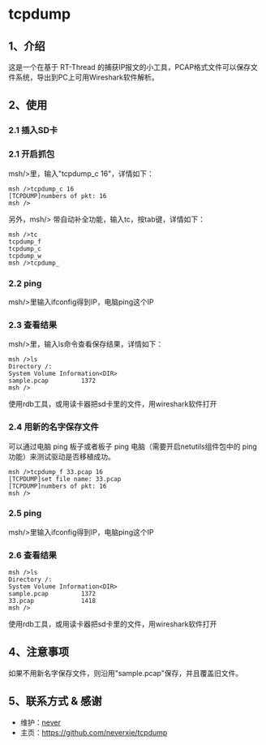 # tcpdump

## 1、介绍
这是一个在基于 RT-Thread 的捕获IP报文的小工具，PCAP格式文件可以保存文件系统，导出到PC上可用Wireshark软件解析。

## 2、使用

### 2.1 插入SD卡

### 2.1 开启抓包

msh/>里，输入"tcpdump_c 16"，详情如下：


```
msh />tcpdump_c 16
[TCPDUMP]numbers of pkt: 16
msh />
```

另外，msh/> 带自动补全功能，输入tc，按tab键，详情如下：

```
msh />tc
tcpdump_f
tcpdump_c
tcpdump_w
msh />tcpdump_
```


### 2.2 ping

msh/>里输入ifconfig得到IP，电脑ping这个IP

### 2.3 查看结果

msh/>里，输入ls命令查看保存结果，详情如下：

```
msh />ls
Directory /:
System Volume Information<DIR>                    
sample.pcap         1372                     
msh />
```
使用rdb工具，或用读卡器把sd卡里的文件，用wireshark软件打开

### 2.4 用新的名字保存文件

可以通过电脑 ping 板子或者板子 ping 电脑（需要开启netutils组件包中的 ping 功能）来测试驱动是否移植成功。

```
msh />tcpdump_f 33.pcap 16
[TCPDUMP]set file name: 33.pcap
[TCPDUMP]numbers of pkt: 16
msh />
```

### 2.5 ping

msh/>里输入ifconfig得到IP，电脑ping这个IP

### 2.6 查看结果

```
msh />ls
Directory /:
System Volume Information<DIR>                    
sample.pcap         1372                     
33.pcap             1418                     
msh />
```
使用rdb工具，或用读卡器把sd卡里的文件，用wireshark软件打开

## 4、注意事项

如果不用新名字保存文件，则沿用"sample.pcap"保存，并且覆盖旧文件。

## 5、联系方式 & 感谢

* 维护：[never](https://github.com/neverxie)
* 主页：https://github.com/neverxie/tcpdump
